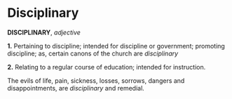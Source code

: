 # Disciplinary

**DISCIPLINARY**, _adjective_

**1.** Pertaining to discipline; intended for discipline or government; promoting discipline; as, certain canons of the church are _disciplinary_

**2.** Relating to a regular course of education; intended for instruction.

The evils of life, pain, sickness, losses, sorrows, dangers and disappointments, are _disciplinary_ and remedial.